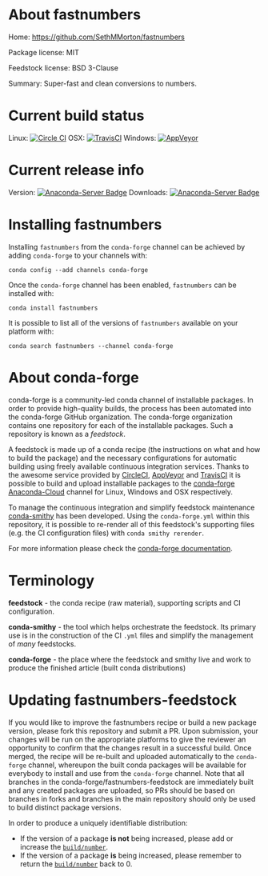 About fastnumbers
=================

Home: https://github.com/SethMMorton/fastnumbers

Package license: MIT

Feedstock license: BSD 3-Clause

Summary: Super-fast and clean conversions to numbers.



Current build status
====================

Linux: [![Circle CI](https://circleci.com/gh/conda-forge/fastnumbers-feedstock.svg?style=shield)](https://circleci.com/gh/conda-forge/fastnumbers-feedstock)
OSX: [![TravisCI](https://travis-ci.org/conda-forge/fastnumbers-feedstock.svg?branch=master)](https://travis-ci.org/conda-forge/fastnumbers-feedstock)
Windows: [![AppVeyor](https://ci.appveyor.com/api/projects/status/github/conda-forge/fastnumbers-feedstock?svg=True)](https://ci.appveyor.com/project/conda-forge/fastnumbers-feedstock/branch/master)

Current release info
====================
Version: [![Anaconda-Server Badge](https://anaconda.org/conda-forge/fastnumbers/badges/version.svg)](https://anaconda.org/conda-forge/fastnumbers)
Downloads: [![Anaconda-Server Badge](https://anaconda.org/conda-forge/fastnumbers/badges/downloads.svg)](https://anaconda.org/conda-forge/fastnumbers)

Installing fastnumbers
======================

Installing `fastnumbers` from the `conda-forge` channel can be achieved by adding `conda-forge` to your channels with:

```
conda config --add channels conda-forge
```

Once the `conda-forge` channel has been enabled, `fastnumbers` can be installed with:

```
conda install fastnumbers
```

It is possible to list all of the versions of `fastnumbers` available on your platform with:

```
conda search fastnumbers --channel conda-forge
```


About conda-forge
=================

conda-forge is a community-led conda channel of installable packages.
In order to provide high-quality builds, the process has been automated into the
conda-forge GitHub organization. The conda-forge organization contains one repository
for each of the installable packages. Such a repository is known as a *feedstock*.

A feedstock is made up of a conda recipe (the instructions on what and how to build
the package) and the necessary configurations for automatic building using freely
available continuous integration services. Thanks to the awesome service provided by
[CircleCI](https://circleci.com/), [AppVeyor](http://www.appveyor.com/)
and [TravisCI](https://travis-ci.org/) it is possible to build and upload installable
packages to the [conda-forge](https://anaconda.org/conda-forge)
[Anaconda-Cloud](http://docs.anaconda.org/) channel for Linux, Windows and OSX respectively.

To manage the continuous integration and simplify feedstock maintenance
[conda-smithy](http://github.com/conda-forge/conda-smithy) has been developed.
Using the ``conda-forge.yml`` within this repository, it is possible to re-render all of
this feedstock's supporting files (e.g. the CI configuration files) with ``conda smithy rerender``.

For more information please check the [conda-forge documentation](https://conda-forge.org/docs/).

Terminology
===========

**feedstock** - the conda recipe (raw material), supporting scripts and CI configuration.

**conda-smithy** - the tool which helps orchestrate the feedstock.
                   Its primary use is in the construction of the CI ``.yml`` files
                   and simplify the management of *many* feedstocks.

**conda-forge** - the place where the feedstock and smithy live and work to
                  produce the finished article (built conda distributions)


Updating fastnumbers-feedstock
==============================

If you would like to improve the fastnumbers recipe or build a new
package version, please fork this repository and submit a PR. Upon submission,
your changes will be run on the appropriate platforms to give the reviewer an
opportunity to confirm that the changes result in a successful build. Once
merged, the recipe will be re-built and uploaded automatically to the
`conda-forge` channel, whereupon the built conda packages will be available for
everybody to install and use from the `conda-forge` channel.
Note that all branches in the conda-forge/fastnumbers-feedstock are
immediately built and any created packages are uploaded, so PRs should be based
on branches in forks and branches in the main repository should only be used to
build distinct package versions.

In order to produce a uniquely identifiable distribution:
 * If the version of a package **is not** being increased, please add or increase
   the [``build/number``](http://conda.pydata.org/docs/building/meta-yaml.html#build-number-and-string).
 * If the version of a package **is** being increased, please remember to return
   the [``build/number``](http://conda.pydata.org/docs/building/meta-yaml.html#build-number-and-string)
   back to 0.